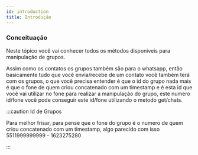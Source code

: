 ```yaml
---
id: introduction
title: Introdução
---
```


### Conceituação

Neste tópico você vai conhecer todos os métodos disponiveis para manipulação de grupos.

Assim como os contatos os grupos também são para o whatsapp, então basicamente tudo que você envia/recebe de um contato você também terá com os grupos, o que você precisa entender é que o id do grupo nada mais é que o fone de quem criou concatenado com um timestamp e é esta id que você vai utilizar no fone para realizar a manipulação do grupo, este numero id/fone você pode conseguir este id/fone utilizando o metodo get/chats.

:::caution Id de Grupos

Para melhor frisar, para pense que o fone do grupo é o numero de quem criou concatenado com um timestamp, algo parecido com isso 5511999999999 - 1623275280

:::
